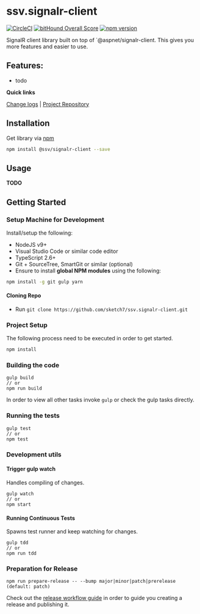 [projectUri]: https://github.com/sketch7/ssv.signalr-client
[projectGit]: https://github.com/sketch7/ssv.signalr-client.git
[changeLog]: ./CHANGELOG.md
[releaseWorkflowWiki]: ./docs/RELEASE-WORKFLOW.md

[npm]: https://www.npmjs.com

# ssv.signalr-client
[![CircleCI](https://circleci.com/gh/sketch7/ssv.signalr-client.svg?style=shield)](https://circleci.com/gh/sketch7/ssv.signalr-client)
[![bitHound Overall Score](https://www.bithound.io/github/sketch7/ssv.signalr-client/badges/score.svg)](https://www.bithound.io/github/sketch7/ssv.signalr-client)
[![npm version](https://badge.fury.io/js/ssv.signalr-client.svg)](https://badge.fury.io/js/ssv.signalr-client)

SignalR client library built on top of `@aspnet/signalr-client. This gives you more features and easier to use.

## Features:
* todo 


**Quick links**

[Change logs][changeLog] | [Project Repository][projectUri]

## Installation

Get library via [npm]
```bash
npm install @ssv/signalr-client --save
```

## Usage
**TODO**


## Getting Started

### Setup Machine for Development
Install/setup the following:

- NodeJS v9+
- Visual Studio Code or similar code editor
- TypeScript 2.6+
- Git + SourceTree, SmartGit or similar (optional)
- Ensure to install **global NPM modules** using the following:


```bash
npm install -g git gulp yarn
```


#### Cloning Repo

- Run `git clone https://github.com/sketch7/ssv.signalr-client.git`


### Project Setup
The following process need to be executed in order to get started.

```bash
npm install
```


### Building the code

```
gulp build
// or
npm run build
```
In order to view all other tasks invoke `gulp` or check the gulp tasks directly.

### Running the tests

```
gulp test
// or
npm test
```


### Development utils

#### Trigger gulp watch
Handles compiling of changes.
```
gulp watch
// or
npm start
```


#### Running Continuous Tests
Spawns test runner and keep watching for changes.
```
gulp tdd
// or
npm run tdd
```


### Preparation for Release

```
npm run prepare-release -- --bump major|minor|patch|prerelease (default: patch)
```
Check out the [release workflow guide][releaseWorkflowWiki] in order to guide you creating a release and publishing it.